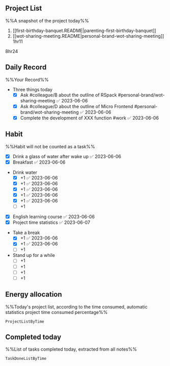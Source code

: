 ## Project List
%%A snapshot of the project today%%
1. [[first-birthday-banquet.README|parenting-first-birthday-banquet]]
2. [[wot-sharing-meeting.README|personal-brand-wot-sharing-meeting]] 1hr11

8hr24

## Daily Record
%%Your Record%%
- Three things today
	- [x] Ask #colleague/B about the outline of RSpack #personal-brand/wot-sharing-meeting ✅ 2023-06-06
	- [x] Ask #colleague/D about the outline of Micro Frontend #personal-brand/wot-sharing-meeting ✅ 2023-06-06
	- [x] Complete the development of XXX function #work ✅ 2023-06-06

## Habit
%%Habit will not be counted as a task%%
- [x] Drink a glass of water after wake up ✅ 2023-06-06
- [x] Breakfast ✅ 2023-06-06
- Drink water
	- [x] +1 ✅ 2023-06-06
	- [x] +1 ✅ 2023-06-06
	- [x] +1 ✅ 2023-06-06
	- [x] +1 ✅ 2023-06-06
	- [x] +1 ✅ 2023-06-06
	- [ ] +1
- [x] English learning course ✅ 2023-06-06
- [x] Project time statistics ✅ 2023-06-07
- Take a break
	- [x] +1 ✅ 2023-06-06
	- [x] +1 ✅ 2023-06-06
	- [ ] +1
- Stand up for a while
	- [ ] +1
	- [ ] +1
	- [ ] +1
	- [ ] +1
	
## Energy allocation
%%Today's project list, according to the time consumed, automatic statistics project time consumed percentage%%
```PeriodicPARA
ProjectListByTime
```

## Completed today
%%List of tasks completed today, extracted from all notes%%
```PeriodicPARA
TaskDoneListByTime
```
